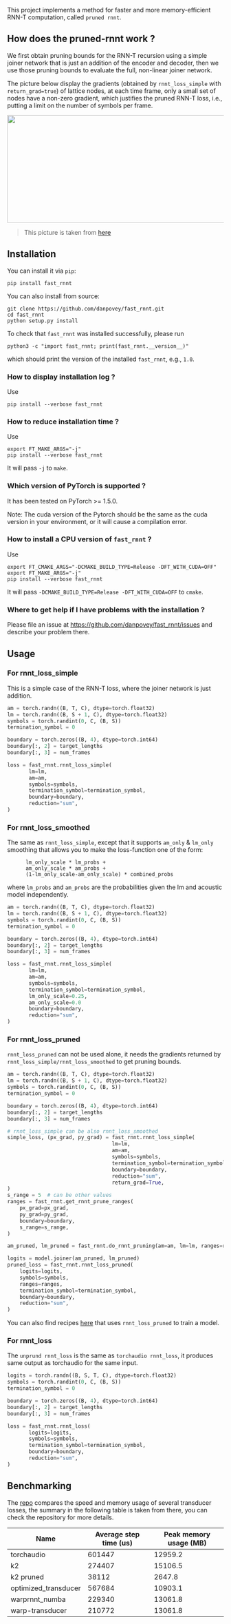 
This project implements a method for faster and more memory-efficient RNN-T computation, called `pruned rnnt`.

## How does the pruned-rnnt work ?

We first obtain pruning bounds for the RNN-T recursion using a simple joiner network that is just an addition of the encoder and decoder, then we use those pruning bounds to evaluate the full, non-linear joiner network.

The picture below display the gradients (obtained by `rnnt_loss_simple` with `return_grad=true`) of lattice nodes, at each time frame, only a small set of nodes have a non-zero gradient, which justifies the pruned RNN-T loss, i.e., putting a limit on the number of symbols per frame.

<img src="https://user-images.githubusercontent.com/5284924/158116784-4dcf1107-2b84-4c0c-90c3-cb4a02f027c9.png" width="900" height="250" />

> This picture is taken from [here](https://github.com/k2-fsa/icefall/pull/251)

## Installation

You can install it via `pip`:

```
pip install fast_rnnt
```

You can also install from source:

```
git clone https://github.com/danpovey/fast_rnnt.git
cd fast_rnnt
python setup.py install
```

To check that `fast_rnnt` was installed successfully, please run

```
python3 -c "import fast_rnnt; print(fast_rnnt.__version__)"
```

which should print the version of the installed `fast_rnnt`, e.g., `1.0`.


### How to display installation log ?

Use

```
pip install --verbose fast_rnnt
```

### How to reduce installation time ?

Use

```
export FT_MAKE_ARGS="-j"
pip install --verbose fast_rnnt
```

It will pass `-j` to `make`.

### Which version of PyTorch is supported ?

It has been tested on PyTorch >= 1.5.0.

Note: The cuda version of the Pytorch should be the same as the cuda version in your environment,
or it will cause a compilation error.


### How to install a CPU version of `fast_rnnt` ?

Use

```
export FT_CMAKE_ARGS="-DCMAKE_BUILD_TYPE=Release -DFT_WITH_CUDA=OFF"
export FT_MAKE_ARGS="-j"
pip install --verbose fast_rnnt
```

It will pass `-DCMAKE_BUILD_TYPE=Release -DFT_WITH_CUDA=OFF` to `cmake`.

### Where to get help if I have problems with the installation ?

Please file an issue at <https://github.com/danpovey/fast_rnnt/issues>
and describe your problem there.


## Usage

### For rnnt_loss_simple

This is a simple case of the RNN-T loss, where the joiner network is just
addition.

```python
am = torch.randn((B, T, C), dtype=torch.float32)
lm = torch.randn((B, S + 1, C), dtype=torch.float32)
symbols = torch.randint(0, C, (B, S))
termination_symbol = 0

boundary = torch.zeros((B, 4), dtype=torch.int64)
boundary[:, 2] = target_lengths
boundary[:, 3] = num_frames

loss = fast_rnnt.rnnt_loss_simple(
       lm=lm,
       am=am,
       symbols=symbols,
       termination_symbol=termination_symbol,
       boundary=boundary,
       reduction="sum",
)
```

### For rnnt_loss_smoothed

The same as `rnnt_loss_simple`, except that it supports `am_only` & `lm_only` smoothing
that allows you to make the loss-function one of the form:

          lm_only_scale * lm_probs +
          am_only_scale * am_probs +
          (1-lm_only_scale-am_only_scale) * combined_probs

where `lm_probs` and `am_probs` are the probabilities given the lm and acoustic model independently.

```python
am = torch.randn((B, T, C), dtype=torch.float32)
lm = torch.randn((B, S + 1, C), dtype=torch.float32)
symbols = torch.randint(0, C, (B, S))
termination_symbol = 0

boundary = torch.zeros((B, 4), dtype=torch.int64)
boundary[:, 2] = target_lengths
boundary[:, 3] = num_frames

loss = fast_rnnt.rnnt_loss_simple(
       lm=lm,
       am=am,
       symbols=symbols,
       termination_symbol=termination_symbol,
       lm_only_scale=0.25,
       am_only_scale=0.0
       boundary=boundary,
       reduction="sum",
)
```

### For rnnt_loss_pruned

`rnnt_loss_pruned` can not be used alone, it needs the gradients returned by `rnnt_loss_simple/rnnt_loss_smoothed` to get pruning bounds.

```python
am = torch.randn((B, T, C), dtype=torch.float32)
lm = torch.randn((B, S + 1, C), dtype=torch.float32)
symbols = torch.randint(0, C, (B, S))
termination_symbol = 0

boundary = torch.zeros((B, 4), dtype=torch.int64)
boundary[:, 2] = target_lengths
boundary[:, 3] = num_frames

# rnnt_loss_simple can be also rnnt_loss_smoothed
simple_loss, (px_grad, py_grad) = fast_rnnt.rnnt_loss_simple(
                                  lm=lm,
                                  am=am,
                                  symbols=symbols,
                                  termination_symbol=termination_symbol,
                                  boundary=boundary,
                                  reduction="sum",
                                  return_grad=True,
)
s_range = 5  # can be other values
ranges = fast_rnnt.get_rnnt_prune_ranges(
    px_grad=px_grad,
    py_grad=py_grad,
    boundary=boundary,
    s_range=s_range,
)

am_pruned, lm_pruned = fast_rnnt.do_rnnt_pruning(am=am, lm=lm, ranges=ranges)

logits = model.joiner(am_pruned, lm_pruned)
pruned_loss = fast_rnnt.rnnt_loss_pruned(
    logits=logits,
    symbols=symbols,
    ranges=ranges,
    termination_symbol=termination_symbol,
    boundary=boundary,
    reduction="sum",
)
```

You can also find recipes [here](https://github.com/k2-fsa/icefall/tree/master/egs/librispeech/ASR/pruned_transducer_stateless) that uses `rnnt_loss_pruned` to train a model.


### For rnnt_loss

The `unprund rnnt_loss` is the same as `torchaudio rnnt_loss`, it produces same output as torchaudio for the same input.

```python
logits = torch.randn((B, S, T, C), dtype=torch.float32)
symbols = torch.randint(0, C, (B, S))
termination_symbol = 0

boundary = torch.zeros((B, 4), dtype=torch.int64)
boundary[:, 2] = target_lengths
boundary[:, 3] = num_frames

loss = fast_rnnt.rnnt_loss(
       logits=logits,
       symbols=symbols,
       termination_symbol=termination_symbol,
       boundary=boundary,
       reduction="sum",
)
```


## Benchmarking

The [repo](https://github.com/csukuangfj/transducer-loss-benchmarking) compares the speed
and memory usage of several transducer losses, the summary in the following table is taken
from there, you can check the repository for more details.

|Name	               |Average step time (us) | Peak memory usage (MB)|
|--------------------|-----------------------|-----------------------|
|torchaudio          |601447                 |12959.2                |
|k2                  |274407                 |15106.5                |
|k2 pruned           |38112                  |2647.8                 |
|optimized_transducer|567684                 |10903.1                |
|warprnnt_numba      |229340                 |13061.8                |
|warp-transducer     |210772                 |13061.8                |
